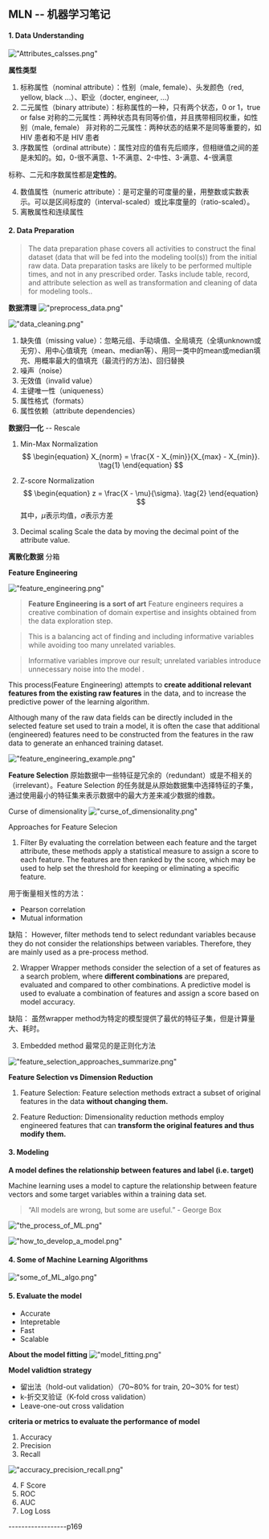 ## MLN -- 机器学习笔记

#### 1. Data Understanding

!["Attributes_calsses.png"]()

**属性类型**
1. 标称属性（nominal attribute）：性别（male, female）、头发颜色（red, yellow, black ...）、职业（docter, engineer, ...）
2. 二元属性（binary attribute）：标称属性的一种，只有两个状态，0 or 1，true or false
	对称的二元属性：两种状态具有同等价值，并且携带相同权重，如性别（male, female）
	非对称的二元属性：两种状态的结果不是同等重要的，如 HIV 患者和不是 HIV 患者
3. 序数属性（ordinal attribute）：属性对应的值有先后顺序，但相继值之间的差是未知的。如，0-很不满意、1-不满意、2-中性、3-满意、4-很满意

标称、二元和序数属性都是**定性的**。

4. 数值属性（numeric attribute）：是可定量的可度量的量，用整数或实数表示。可以是区间标度的（interval-scaled）或比率度量的（ratio-scaled）。
5. 离散属性和连续属性

#### 2. Data Preparation

> The data preparation phase covers all activities to construct the final dataset (data that
will be fed into the modeling tool(s)) from the initial raw data. Data preparation tasks are
likely to be performed multiple times, and not in any prescribed order. Tasks include
table, record, and attribute selection as well as transformation and cleaning of data for
modeling tools..

**数据清理**
!["preprocess_data.png"]()

!["data_cleaning.png"]()

1. 缺失值（missing value）：忽略元组、手动填值、全局填充（全填unknown或无穷）、用中心值填充（mean、median等）、用同一类中的mean或median填充、用概率最大的值填充（最流行的方法)、回归替换
2. 噪声（noise）
2. 无效值（invalid value）
2. 主键唯一性（uniqueness）
3. 属性格式（formats）
4. 属性依赖（attribute dependencies）

**数据归一化** -- Rescale
1. Min-Max Normalization
$$
\begin{equation}
X_{norm} = \frac{X - X_{min}}{X_{max} - X_{min}}. \tag{1}
\end{equation}
$$

2. Z-score Normalization
$$
\begin{equation}
z = \frac{X - \mu}{\sigma}. \tag{2}
\end{equation}
$$
其中，$\mu$表示均值，$\sigma$表示方差

3. Decimal scaling
Scale the data by moving the decimal point of the attribute value.

**离散化数据**
分箱

**Feature Engineering**

!["feature_engineering.png"]()

> **Feature Engineering is a sort of art**
> Feature engineers requires a creative combination of domain expertise and insights obtained from the data exploration step.

> This is a balancing act of finding and including informative variables while avoiding too many unrelated variables.

> Informative variables improve our result; unrelated variables introduce unnecessary noise into the model .

This process(Feature Engineering) attempts to **create additional relevant features from the existing raw features** in the data, and to increase the predictive power of the learning algorithm.

Although many of the raw data fields can be directly included in the selected feature set used to train a model, it is often the case that additional (engineered) features need to be constructed from the features in the raw data to generate an enhanced training dataset.

!["feature_engineering_example.png"]()

**Feature Selection**
原始数据中一些特征是冗余的（redundant）或是不相关的（irrelevant）。Feature Selection 的任务就是从原始数据集中选择特征的子集，通过使用最小的特征集来表示数据中的最大方差来减少数据的维数。

Curse of dimensionality
!["curse_of_dimensionality.png"]()

Approaches for Feature Selecion

1. Filter
By evaluating the correlation between each feature and the target attribute, these methods apply a statistical measure to assign a score to each feature. The features are then ranked by the score, which may be used to help set the threshold for keeping or eliminating a specific feature.

用于衡量相关性的方法：
* Pearson correlation
* Mutual information

缺陷：
However, filter methods tend to select redundant variables because they
do not consider the relationships between variables. Therefore, they are
mainly used as a pre-process method.

2. Wrapper
Wrapper methods consider the selection of a set of features as a search problem, where **different combinations** are prepared, evaluated and compared to other combinations. A predictive model is used to evaluate a combination of features and assign a score based on model accuracy.

缺陷：
虽然wrapper method为特定的模型提供了最优的特征子集，但是计算量大、耗时。

3. Embedded method
最常见的是正则化方法

!["feature_selection_approaches_summarize.png"]()

**Feature Selection vs Dimension Reduction**

1. Feature Selection: Feature selection methods extract a subset of original features in the data **without changing them.**

2. Feature Reduction: Dimensionality reduction methods employ engineered features that can **transform the original features and thus modify them.**

#### 3. Modeling
**A model defines the relationship between features and label (i.e. target)**

Machine learning uses a model to capture the relationship between feature vectors and some target variables within a training data set.

> “All models are wrong, but some are useful.” - George Box

!["the_process_of_ML.png"]()

!["how_to_develop_a_model.png"]()

#### 4. Some of Machine Learning Algorithms
!["some_of_ML_algo.png"]()

#### 5. Evaluate the model
* Accurate
* Intepretable
* Fast
* Scalable

**About the model fitting**
!["model_fitting.png"]()

**Model validtion strategy**
* 留出法（hold-out validation）（70~80% for train, 20~30% for test）
* k-折交叉验证（K-fold cross validation）
* Leave-one-out cross validation

**criteria or metrics to evaluate the performance of model**
1. Accuracy
2. Precision
3. Recall

!["accuracy_precision_recall.png"]()

4. F Score
5. ROC
6. AUC
7. Log Loss



------------------p169